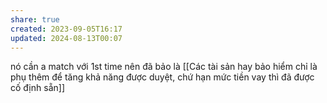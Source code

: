 ```yaml
---
share: true
created: 2023-09-05T16:17
updated: 2024-08-13T00:07
---
```


nó cần a match với 1st time
nên đã bảo là [[Các tài sản hay bảo hiểm chỉ là phụ thêm để tăng khả năng được duyệt, chứ hạn mức tiền vay thì đã được cố định sẵn]]

